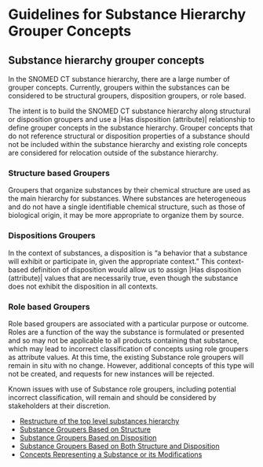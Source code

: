 # Guidelines for Substance Hierarchy Grouper Concepts

## Substance hierarchy grouper concepts

In the SNOMED CT substance hierarchy, there are a large number of grouper concepts. Currently, groupers within the substances can be considered to be structural groupers, disposition groupers, or role based.

The intent is to build the SNOMED CT substance hierarchy along structural or disposition groupers and use a |Has disposition (attribute)| relationship to define grouper concepts in the substance hierarchy. Grouper concepts that do not reference structural or disposition properties of a substance should not be included within the substance hierarchy and existing role concepts are considered for relocation outside of the substance hierarchy.

### Structure based Groupers

Groupers that organize substances by their chemical structure are used as the main hierarchy for substances. Where substances are heterogeneous and do not have a single identifiable chemical structure, such as those of biological origin, it may be more appropriate to organize them by source.

### Dispositions Groupers

In the context of substances, a disposition is “a behavior that a substance will exhibit or participate in, given the appropriate context.” This context-based definition of disposition would allow us to assign |Has disposition (attribute)| values that are necessarily true, even though the substance does not exhibit the disposition in all contexts.

### Role based Groupers

Role based groupers are associated with a particular purpose or outcome. Roles are a function of the way the substance is formulated or presented and so may not be applicable to all products containing that substance, which may lead to incorrect classification of concepts using role groupers as attribute values. At this time, the existing Substance role groupers will remain in situ with no change. However, additional concepts of this type will not be created, and requests for new instances will be rejected.

Known issues with use of Substance role groupers, including potential incorrect classification, will remain and should be considered by stakeholders at their discretion.

* [Restructure of the top level substances hierarchy](../../../../substance/Restructure-of-the-top-level-substances-hierarchy_174691410.html)
* [Substance Groupers Based on Structure](../../../../substance/Substance-Groupers-Based-on-Structure_174691414.html)
* [Substance Groupers Based on Disposition](../../../../substance/Substance-Groupers-Based-on-Disposition_174691436.html)
* [Substance Groupers Based on Both Structure and Disposition](../../../../substance/Substance-Groupers-Based-on-Both-Structure-and-Disposition_174691440.html)
* [Concepts Representing a Substance or its Modifications](../../../../substance/Concepts-Representing-a-Substance-or-its-Modifications_174691445.html)
